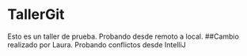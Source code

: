 # TallerGit
Esto es un taller de prueba. Probando desde remoto a local.
##Cambio realizado por Laura.
Probando conflictos desde IntelliJ